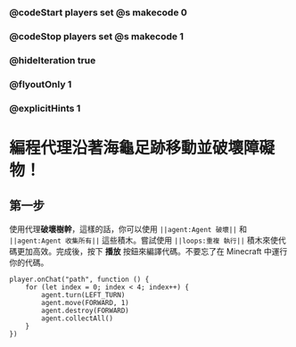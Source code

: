 ### @codeStart players set @s makecode 0
### @codeStop players set @s makecode 1

### @hideIteration true 
### @flyoutOnly 1
### @explicitHints 1


# 編程代理沿著海龜足跡移動並破壞障礙物！

## 第一步
使用代理**破壞樹幹**，這樣的話，你可以使用 ``||agent:Agent 破壞||`` 和 ``||agent:Agent 收集所有||`` 這些積木。嘗試使用 ``||loops:重複 執行||`` 積木來使代碼更加高效。完成後，按下 **播放** 按鈕來編譯代碼。不要忘了在 Minecraft 中運行你的代碼。

```ghost
player.onChat("path", function () {
    for (let index = 0; index < 4; index++) {
        agent.turn(LEFT_TURN)
        agent.move(FORWARD, 1)
        agent.destroy(FORWARD)
        agent.collectAll()
    }
})
```